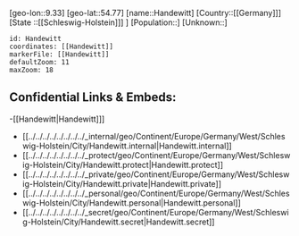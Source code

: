 ﻿---
location: [54.77,9.33]
mapzoom: [7,12] 
mapmarker: city 
type: City
tags:
- geo/City


SpocWebEntityId: 30755
isDeleted: false
confidential: public

---
[geo-lon::9.33]
[geo-lat::54.77]
[name::Handewitt]
[Country::[[Germany]]]
[State ::[[Schleswig-Holstein]]] ]
[Population::]
[Unknown::]


```leaflet
id: Handewitt
coordinates: [[Handewitt]]
markerFile: [[Handewitt]]
defaultZoom: 11 
maxZoom: 18
```


## Confidential Links & Embeds: 
-[[Handewitt|Handewitt]]] 
- [[../../../../../../../../_internal/geo/Continent/Europe/Germany/West/Schleswig-Holstein/City/Handewitt.internal|Handewitt.internal]] 
- [[../../../../../../../../_protect/geo/Continent/Europe/Germany/West/Schleswig-Holstein/City/Handewitt.protect|Handewitt.protect]] 
- [[../../../../../../../../_private/geo/Continent/Europe/Germany/West/Schleswig-Holstein/City/Handewitt.private|Handewitt.private]] 
- [[../../../../../../../../_personal/geo/Continent/Europe/Germany/West/Schleswig-Holstein/City/Handewitt.personal|Handewitt.personal]] 
- [[../../../../../../../../_secret/geo/Continent/Europe/Germany/West/Schleswig-Holstein/City/Handewitt.secret|Handewitt.secret]] 
